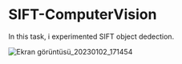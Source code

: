 # SIFT-ComputerVision
In this task, i experimented SIFT object dedection.

![Ekran görüntüsü_20230102_171454](https://user-images.githubusercontent.com/61903795/210243001-abaff6a0-8ec8-4fd7-a401-d0ea83e043fd.png)
